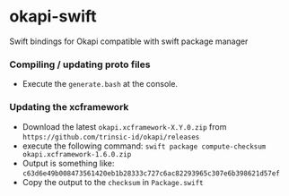 # okapi-swift
Swift bindings for Okapi compatible with swift package manager

### Compiling / updating proto files
* Execute the `generate.bash` at the console.

### Updating the xcframework
* Download the latest `okapi.xcframework-X.Y.0.zip` from `https://github.com/trinsic-id/okapi/releases`
* execute the following command: `swift package compute-checksum okapi.xcframework-1.6.0.zip`
* Output is something like: `c63d6e49b008473561420eb1b28333c727c6ac82293965c307e6b398621d57ef`
* Copy the output to the `checksum` in `Package.swift`
